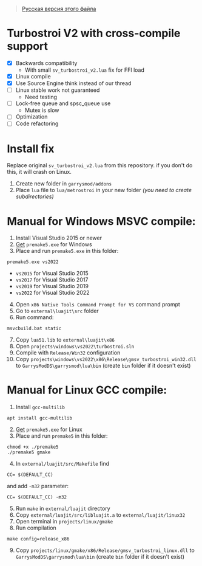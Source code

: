 > [Русская версия этого файла](README_ru.md)
# Turbostroi V2 with cross-compile support
- [x] Backwards compatibility
  - With small `sv_turbostroi_v2.lua` fix for FFI load
- [x] Linux compile
- [x] Use Source Engine think instead of our thread
- [ ] Linux stable work not guaranteed
  - Need testing
- [ ] Lock-free queue and spsc_queue use
  - Mutex is slow
- [ ] Optimization
- [ ] Code refactoring 

# Install fix
Replace original `sv_turbostroi_v2.lua` from this repository.
if you don't do this, it will crash on Linux.

1. Create new folder in `garrysmod/addons`
2. Place `lua` file to `lua/metrostroi` in your new folder *(you need to create subdirectories)*

# Manual for Windows MSVC compile:
1. Install Visual Studio 2015 or newer
2. [Get](https://premake.github.io/download) `premake5.exe` for Windows
3. Place and run `premake5.exe` in this folder:
```
premake5.exe vs2022
```
- `vs2015` for Visual Studio 2015
- `vs2017` for Visual Studio 2017
- `vs2019` for Visual Studio 2019
- `vs2022` for Visual Studio 2022
4. Open `x86 Native Tools Command Prompt for VS` command prompt
5. Go to `external\luajit\src` folder
6. Run command:
```
msvcbuild.bat static
```
7. Copy `lua51.lib` to `external\luajit\x86`
8. Open `projects\windows\vs2022\turbostroi.sln`
9. Compile with `Release/Win32` configuration
10.  Copy `projects\windows\vs2022\x86\Release\gmsv_turbostroi_win32.dll` to `GarrysModDS\garrysmod\lua\bin` (create `bin` folder if it doesn't exist) 

# Manual for Linux GCC compile:
1. Install `gcc-multilib`
```
apt install gcc-multilib
```
2. [Get](https://premake.github.io/download) `premake5.exe` for Linux
3. Place and run `premake5` in this folder:
```
chmod +x ./premake5
./premake5 gmake
```
4. In `external/luajit/src/Makefile` find
```
CC= $(DEFAULT_CC)
```
and add `-m32` parameter:
```
CC= $(DEFAULT_CC) -m32
```
5. Run `make` in `external/luajit` directory
6. Copy `external/luajit/src/libluajit.a` to `external/luajit/linux32`
7. Open terminal in `projects/linux/gmake`
8. Run compilation
```
make config=release_x86
```
9. Copy `projects/linux/gmake/x86/Release/gmsv_turbostroi_linux.dll` to `GarrysModDS\garrysmod\lua\bin` (create `bin` folder if it doesn't exist) 